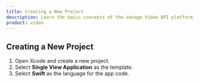 ```yaml
---
title: Creating a New Project
description: Learn the basic concepts of the Vonage Video API platform, including how users can communicate through video, voice, and messaging. Explore a basic Vonage Video API flow.
product: video
--- 
```


## Creating a New Project

1. Open Xcode and create a new project.
2. Select **Single View Application** as the template.
3. Select **Swift** as the language for the app code.
